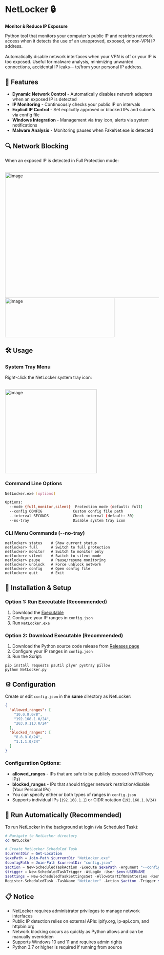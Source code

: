 # NetLocker 🔒

**Monitor & Reduce IP Exposure** 

Python tool that monitors your computer's public IP and restricts network access when it detects the use of an unapproved, exposed, or non-VPN IP address. 
<br>
<br>
Automatically disable network interfaces when your VPN is off or your IP is too exposed. Useful for malware analysis, minimizing unwanted connections, accidental IP leaks-- to/from your personal IP address.

## 🚀 Features
- **Dynamic Network Control** - Automatically disables network adapters when an exposed IP is detected  
- **IP Monitoring** - Continuously checks your public IP on intervals
- **Explicit IP Control** - Set explicitly approved or blocked IPs and subnets via config file
- **Windows Integration** - Management via tray icon, alerts via system notifications
- **Malware Analysis** - Monitoring pauses when FakeNet.exe is detected

## 🔍 Network Blocking 

When an exposed IP is detected in Full Protection mode:

<br>

<img width="600" height="411" alt="image" src="https://github.com/user-attachments/assets/5c193c65-0e8c-4188-ab6b-4c9656fc38fc" />

<img width="358" height="129" alt="image" src="https://github.com/user-attachments/assets/fcbde657-6a8a-402d-8fe8-d39847556914" />

## 🛠️ Usage

### System Tray Menu
Right-click the NetLocker system tray icon:

<br>

<img width="300" height="275" alt="image" src="https://github.com/user-attachments/assets/08128888-16ac-4831-bb57-3ff7e35a4e06" />


### Command Line Options
```bash
NetLocker.exe [options]

Options:
  --mode {full,monitor,silent}  Protection mode (default: full)
  --config CONFIG              Custom config file path
  --interval SECONDS           Check interval (default: 30)
  --no-tray                    Disable system tray icon
```

### CLI Menu Commands (--no-tray)
```
netlocker> status    # Show current status
netlocker> full      # Switch to full protection
netlocker> monitor   # Switch to monitor only
netlocker> silent    # Switch to silent mode
netlocker> pause     # Pause/resume monitoring
netlocker> unblock   # Force unblock network
netlocker> config    # Open config file
netlocker> quit      # Exit
```

## 🔧 Installation & Setup

### Option 1: Run Executable (Recommended)
1. Download the [Executable](https://github.com/blwhit/NetLocker/raw/refs/heads/main/NetLocker.exe)
2. Configure your IP ranges in `config.json`
3. Run `NetLocker.exe`

### Option 2: Download Executable (Recommended)
1. Download the Python source code release from [Releases page](https://github.com/blwhit/NetLocker/releases)
2. Configure your IP ranges in `config.json`
3. Run the Script:
```
pip install requests psutil plyer pystray pillow
python NetLocker.py
```

## ⚙️ Configuration

Create or edit `config.json` in the **same** directory as NetLocker:

```json
{
  "allowed_ranges": [
    "10.0.0.0/8",
    "192.168.1.0/24",
    "203.0.113.0/24"
  ],
  "blocked_ranges": [
    "8.8.8.0/24",
    "1.1.1.0/24"
  ]
}
```

### Configuration Options:
- **allowed_ranges** - IPs that are safe to be publicly exposed (VPN/Proxy IPs)
- **blocked_ranges** - IPs that should trigger network restriction/disable (Your Personal IPs)
- You can specify either or both types of ranges in `config.json`
- Supports individual IPs (`192.168.1.1`) or CIDR notation (`192.168.1.0/24`)

## 🏃 Run Automatically (Recommended)

To run NetLocker in the background at login (via Scheduled Task):

```powershell
# Navigate to NetLocker directory
cd NetLocker

# Create NetLocker Scheduled Task
$currentDir = Get-Location
$exePath = Join-Path $currentDir "NetLocker.exe"
$configPath = Join-Path $currentDir "config.json"
$action = New-ScheduledTaskAction -Execute $exePath -Argument "--config `"$configPath`""
$trigger = New-ScheduledTaskTrigger -AtLogOn -User $env:USERNAME
$settings = New-ScheduledTaskSettingsSet -AllowStartIfOnBatteries -RestartCount 5 -RestartInterval (New-TimeSpan -Minutes 1) -StartWhenAvailable
Register-ScheduledTask -TaskName "NetLocker" -Action $action -Trigger $trigger -Settings $settings -RunLevel Highest -Description "Run NetLocker at login with admin privileges"
```

## 📋 Notice 

- NetLocker requires administrator privileges to manage network interfaces
- Public IP detection relies on external APIs: ipify.org, ip-api.com, and httpbin.org
- Network blocking occurs as quickly as Python allows and can be manually overridden
- Supports Windows 10 and 11 and requires admin rights
- Python 3.7 or higher is required if running from source
